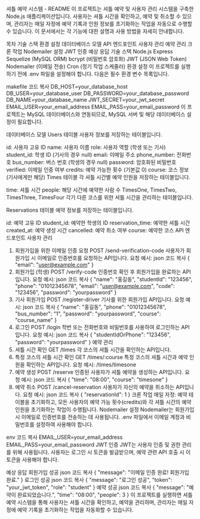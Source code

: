 셔틀 예약 시스템 - README
이 프로젝트는 셔틀 예약 및 사용자 관리 시스템을 구축한 Node.js 애플리케이션입니다. 사용자는 셔틀 시간을 확인하고, 예약 및 취소할 수 있으며, 관리자는 매일 자정에 예약 기록과 인원 정보를 초기화하는 작업을 자동으로 수행할 수 있습니다. 이 문서에서는 각 기능에 대한 설명과 사용 방법을 자세히 안내합니다.

목차
기술 스택
환경 설정
데이터베이스 모델
API 엔드포인트
사용자 관리
예약 관리
크론 작업
Nodemailer 설정
JWT 인증
예상 응답
기술 스택
Node.js
Express
Sequelize (MySQL ORM)
bcrypt (비밀번호 암호화)
JWT (JSON Web Token)
Nodemailer (이메일 전송)
Cron (정기 작업 스케줄러)
환경 설정
이 프로젝트를 실행하기 전에 .env 파일을 설정해야 합니다. 다음은 필수 환경 변수 목록입니다.

makefile
코드 복사
DB_HOST=your_database_host
DB_USER=your_database_user
DB_PASSWORD=your_database_password
DB_NAME=your_database_name
JWT_SECRET=your_jwt_secret
EMAIL_USER=your_email_address
EMAIL_PASS=your_email_password
이 프로젝트는 MySQL 데이터베이스와 연동되므로, MySQL 서버 및 해당 데이터베이스 설정이 필요합니다.

데이터베이스 모델
Users 테이블
사용자 정보를 저장하는 테이블입니다.

id: 사용자 고유 ID
name: 사용자 이름
role: 사용자 역할 (학생 또는 기사)
student_id: 학생 ID (기사의 경우 null)
email: 이메일 주소
phone_number: 전화번호
bus_number: 버스 번호 (학생의 경우 null)
password: 암호화된 비밀번호
verified: 이메일 인증 여부
credits: 예약 가능한 횟수 (기본값 0)
course: 코스 정보 (기사에게만 해당)
Times 테이블
각 셔틀 시간별 예약 인원을 저장하는 테이블입니다.

time: 셔틀 시간
people: 해당 시간에 예약한 사람 수
TimesOne, TimesTwo, TimesThree, TimesFour
각기 다른 코스를 위한 셔틀 시간을 관리하는 테이블입니다.

Reservations 테이블
예약 정보를 저장하는 테이블입니다.

id: 예약 고유 ID
student_id: 예약한 학생의 ID
reservation_time: 예약한 셔틀 시간
created_at: 예약 생성 시간
cancelled: 예약 취소 여부
course: 예약한 코스
API 엔드포인트
사용자 관리
1. 회원가입을 위한 이메일 인증 요청
POST /send-verification-code
사용자가 회원가입 시 이메일로 인증번호를 요청하는 API입니다.
요청 예시:
json
코드 복사
{
  "email": "user@example.com"
}
2. 회원가입 (학생)
POST /verify-code
인증번호 확인 후 회원가입을 완료하는 API입니다.
요청 예시:
json
코드 복사
{
  "name": "홍길동",
  "studentId": "123456",
  "phone": "01012345678",
  "email": "user@example.com",
  "code": "123456",
  "password": "yourpassword"
}
3. 기사 회원가입
POST /register-driver
기사를 위한 회원가입 API입니다.
요청 예시:
json
코드 복사
{
  "name": "홍길동",
  "phone": "01012345678",
  "bus_number": "1",
  "password": "yourpassword",
  "course": "course_name"
}
4. 로그인
POST /login
학번 또는 전화번호와 비밀번호를 사용하여 로그인하는 API입니다.
요청 예시:
json
코드 복사
{
  "studentIdOrPhone": "123456",
  "password": "yourpassword"
}
예약 관리
1. 셔틀 시간 확인
GET /times
각 코스의 셔틀 시간을 확인하는 API입니다.
2. 특정 코스의 셔틀 시간 확인
GET /times/:course
특정 코스의 셔틀 시간과 예약 인원을 확인하는 API입니다.
요청 예시: /times/timesone
3. 예약 생성
POST /reserve
인증된 사용자가 셔틀 예약을 생성하는 API입니다.
요청 예시:
json
코드 복사
{
  "time": "08:00",
  "course": "timesone"
}
4. 예약 취소
POST /cancel-reservation
사용자가 자신의 예약을 취소하는 API입니다.
요청 예시:
json
코드 복사
{
  "reservationId": 1
}
크론 작업
매일 자정: 예약 테이블을 초기화하고, 모든 사용자의 예약 가능 횟수(credits)와 각 셔틀 시간의 예약 인원을 초기화하는 작업이 수행됩니다.
Nodemailer 설정
Nodemailer는 회원가입 시 이메일로 인증번호를 전송하는 데 사용됩니다. .env 파일에서 이메일 계정과 비밀번호를 설정하여 사용해야 합니다.

env
코드 복사
EMAIL_USER=your_email_address
EMAIL_PASS=your_email_password
JWT 인증
JWT는 사용자 인증 및 권한 관리를 위해 사용됩니다. 사용자는 로그인 시 토큰을 발급받으며, 예약 관련 API 호출 시 이 토큰을 사용해야 합니다.

예상 응답
회원가입 성공
json
코드 복사
{
  "message": "이메일 인증 완료! 회원가입 완료."
}
로그인 성공
json
코드 복사
{
  "message": "로그인 성공",
  "token": "your_jwt_token",
  "role": "student"
}
예약 성공
json
코드 복사
{
  "message": "예약이 완료되었습니다.",
  "time": "08:00",
  "people": 3
}
이 프로젝트를 실행하면 셔틀 예약 시스템을 통해 사용자는 셔틀 시간을 확인하고, 예약을 관리하며, 관리자는 매일 자정에 예약 기록을 초기화하는 작업을 자동화할 수 있습니다.
